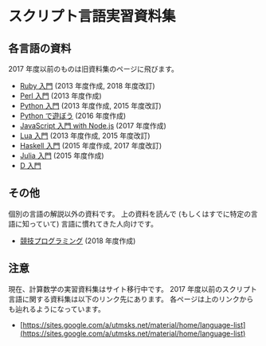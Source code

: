 # スクリプト言語実習資料集

## 各言語の資料

2017 年度以前のものは旧資料集のページに飛びます。

* [Ruby 入門](ruby/top.md) (2013 年度作成, 2018 年度改訂)
* [Perl 入門](https://sites.google.com/a/utmsks.net/material/home/perl2013) (2013 年度作成)
* [Python 入門](https://sites.google.com/a/utmsks.net/material/home/python2013) (2013 年度作成, 2015 年度改訂)
* [Python で遊ぼう](https://sites.google.com/a/utmsks.net/material/home/python_asobou) (2016 年度作成)
* [JavaScript 入門 with Node.js](https://sites.google.com/a/utmsks.net/material/home/language-list/ecmascript) (2017 年度作成)
* [Lua 入門](https://sites.google.com/a/utmsks.net/material/home/lua-intro) (2013 年度作成, 2015 年度改訂)
* [Haskell 入門](https://sites.google.com/a/utmsks.net/material/home/haskell) (2015 年度作成, 2017 年度改訂)
* [Julia 入門](https://sites.google.com/a/utmsks.net/material/home/language-list/julia) (2015 年度作成)
* [D 入門](https://sites.google.com/a/utmsks.net/material/home/dlang)

## その他

個別の言語の解説以外の資料です。
上の資料を読んで (もしくはすでに特定の言語に知っていて) 言語に慣れてきた人向けです。

* [競技プログラミング](other/competitive.md) (2018 年度作成)

## 注意

現在、計算数学の実習資料集はサイト移行中です。
2017 年度以前のスクリプト言語に関する資料集は以下のリンク先にあります。
各ページは上のリンクからも辿れるようになっています。

* [https://sites.google.com/a/utmsks.net/material/home/language-list](https://sites.google.com/a/utmsks.net/material/home/language-list)